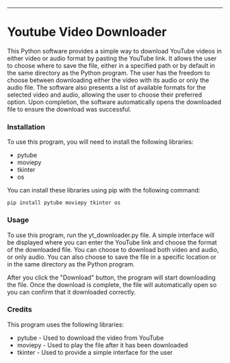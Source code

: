 ---
# Youtube Video Downloader

This Python software provides a simple way to download YouTube videos in either video or audio format by pasting the YouTube link.
It allows the user to choose where to save the file, either in a specified path or by default in the same directory as the Python program. 
The user has the freedom to choose between downloading either the video with its audio or only the audio file. The software also presents a list of available formats for the selected video and audio, allowing the user to choose their preferred option. 
Upon completion, the software automatically opens the downloaded file to ensure the download was successful.

### Installation
To use this program, you will need to install the following libraries:

* pytube
* moviepy
* tkinter
* os

You can install these libraries using pip with the following command:
```
pip install pytube moviepy tkinter os
```
### Usage
To use this program, run the yt_downloader.py file. A simple interface will be displayed where you can enter the YouTube link and choose the format of the downloaded file. You can choose to download both video and audio, or only audio. You can also choose to save the file in a specific location or in the same directory as the Python program.

After you click the "Download" button, the program will start downloading the file. Once the download is complete, the file will automatically open so you can confirm that it downloaded correctly.

### Credits
This program uses the following libraries:

* pytube - Used to download the video from YouTube
* moviepy - Used to play the file after it has been downloaded
* tkinter - Used to provide a simple interface for the user
